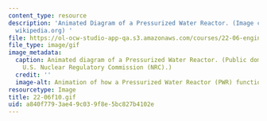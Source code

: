 ```yaml
---
content_type: resource
description: 'Animated Diagram of a Pressurized Water Reactor. (Image courtesy of
  wikipedia.org) '
file: https://ol-ocw-studio-app-qa.s3.amazonaws.com/courses/22-06-engineering-of-nuclear-systems-fall-2010/a840f7793ae49c039f8e5bc827b4102e_22-06f10.gif
file_type: image/gif
image_metadata:
  caption: Animated diagram of a Pressurized Water Reactor. (Public domain image by
    U.S. Nuclear Regulatory Commission (NRC).)
  credit: ''
  image-alt: Animation of how a Pressurized Water Reactor (PWR) functions.
resourcetype: Image
title: 22-06f10.gif
uid: a840f779-3ae4-9c03-9f8e-5bc827b4102e
---
```

